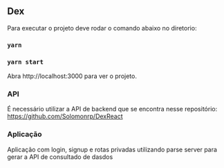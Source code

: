 ## Dex

Para executar o projeto deve rodar o comando abaixo no diretorio:

### `yarn`

### `yarn start`

Abra http://localhost:3000 para ver o projeto.

### API

É necessário utilizar a API de backend que se encontra nesse repositório: https://github.com/Solomonrp/DexReact

### Aplicação

Aplicação com login, signup e rotas privadas utilizando parse server para gerar a API de consultado de dasdos


